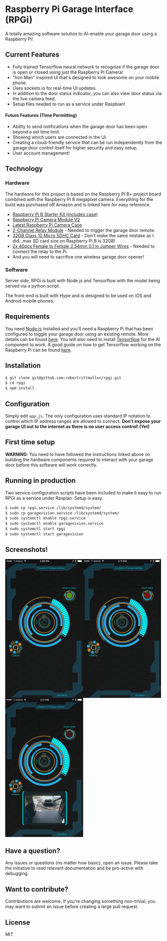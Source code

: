 # Raspberry Pi Garage Interface (RPGi) 

A totally amazing software solution to AI-enable your garage door using a Raspberry Pi! 

## Current Features

 - Fully trained Tensorflow neural network to recognize if the garage door is open or closed using just the Raspberry Pi Camera!
 - "Iron Man" inspired UI that's designed to look awesome on your mobile phone.
 - Uses sockets.io for real-time UI updates.
 - In addition to the door status indicator, you can also view door status via the live camera feed.
 - Setup files needed to run as a service under Raspbian!

#### Future Features (Time Permitting)

 - Ability to send notifications when the garage door has been open beyond a set time limit.
 - Showing which users are connected in the UI.
 - Creating a cloud-friendly service that can be run independently from the garage door control itself for
 higher security and easy setup.
 - User account management!

## Technology

### Hardware
The hardware for this project is based on the Raspberry Pi B+ project board combined with the Raspberry Pi 
8 megapixel camera. Everything for the build was purchased off Amazon and is linked here for easy reference. 

 - [Raspberry Pi B Starter Kit (includes case)](https://www.amazon.com/gp/product/B01DMFQZXK/ref=oh_aui_search_detailpage?ie=UTF8&psc=1)
 - [Raspberry Pi Camera Module V2](https://www.amazon.com/gp/product/B01ER2SKFS/ref=oh_aui_search_detailpage?ie=UTF8&psc=1)
 - [Latest Raspberry Pi Camera Case](https://www.amazon.com/gp/product/B00IJZJKK4/ref=oh_aui_search_detailpage?ie=UTF8&psc=1)
 - [2-Channel Relay Module](https://www.amazon.com/gp/product/B0057OC6D8/ref=oh_aui_detailpage_o07_s00?ie=UTF8&psc=1) - Needed to trigger the garage door remote.
 - [32GB Class 10 Micro SDHC Card](https://www.amazon.com/gp/product/B00IVPU786/ref=oh_aui_detailpage_o03_s00?ie=UTF8&psc=1) - Don't make the same mistake as I did...max SD card size on Raspberry Pi B is 32GB!
 - [2x 40pcs Female to Female 2.54mm 0.1 in Jumper Wires](https://www.amazon.com/gp/product/B00GSE2S98/ref=oh_aui_detailpage_o07_s00?ie=UTF8&psc=1) - Needed to connect the relay to the Pi.
 - And you will need to sacrifice one wireless garage door opener!
 
### Software
Server side, RPGi is built with Node.js and Tensorflow with the model being served via a python script.

The front-end is built with Hype and is designed to be used on iOS and Android mobile phones.

## Requirements

You need [Node.js](http://nodejs.org/download/) installed and you'll need
a Raspberry Pi that has been configured to toggle your garage door using an existing remote. More details can 
be found [here](https://coderwall.com/p/jsd5mw/raspberry-pi-garage-door-opener-with-garagepi).
You will also need to install [Tensorflow](https://www.tensorflow.org/install/) for the AI component to work. A good
guide on how to get Tensorflow working on the Raspberry Pi can be 
found [here](https://github.com/samjabrahams/tensorflow-on-raspberry-pi).

## Installation

```bash
$ git clone git@github.com:robertrittmuller/rpgi.git
$ cd rpgi
$ npm install
```


## Configuration

Simply edit `app.js`. The only configuration uses standard IP notation to control which IP address
ranges are allowed to connect.
 __Don't expose your garage UI out to the internet as there is no 
user access control! (Yet)__

## First time setup

__WARNING__: You need to have followed the instructions linked above on building the hardware components required
to interact with your garage door before this software will work correctly.

## Running in production

Two service configuration scripts have been included to make it easy to run RPGi as a service
under Raspian. Setup is easy.

```bash
$ sudo cp rpgi.service /lib/systemd/system/
$ sudo cp garagevision.service /lib/systemd/system/
$ sudo systemctl enable rpgi.service
$ sudo systemctl enable garagevision.service
$ sudo systemctl start rpgi
$ sudo systemctl start garagevision
```

## Screenshots!

<img align="left" src="https://github.com/robertrittmuller/RPGi/blob/master/screenshots/screen1.PNG" width=250>
<img align="left" src="https://github.com/robertrittmuller/RPGi/blob/master/screenshots/screen2.PNG" width=250> 
<img src="https://github.com/robertrittmuller/RPGi/blob/master/screenshots/screen3.PNG" width=250> 

## Have a question?

Any issues or questions (no matter how basic), open an issue. Please take the
initiative to read relevant documentation and be pro-active with debugging.

## Want to contribute?

Contributions are welcome. If you're changing something non-trivial, you may
want to submit an issue before creating a large pull request.

## License

MIT